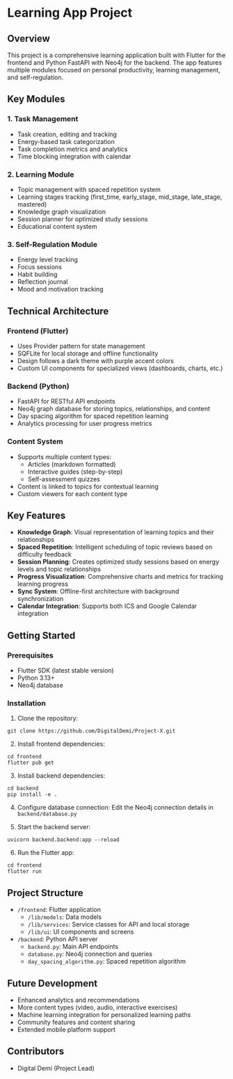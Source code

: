 # Learning App Project

## Overview

This project is a comprehensive learning application built with Flutter for the frontend and Python FastAPI with Neo4j for the backend. The app features multiple modules focused on personal productivity, learning management, and self-regulation.

## Key Modules

### 1. Task Management
- Task creation, editing and tracking
- Energy-based task categorization
- Task completion metrics and analytics
- Time blocking integration with calendar

### 2. Learning Module
- Topic management with spaced repetition system
- Learning stages tracking (first_time, early_stage, mid_stage, late_stage, mastered)
- Knowledge graph visualization
- Session planner for optimized study sessions
- Educational content system

### 3. Self-Regulation Module
- Energy level tracking
- Focus sessions
- Habit building
- Reflection journal
- Mood and motivation tracking

## Technical Architecture

### Frontend (Flutter)
- Uses Provider pattern for state management
- SQFLite for local storage and offline functionality
- Design follows a dark theme with purple accent colors
- Custom UI components for specialized views (dashboards, charts, etc.)

### Backend (Python)
- FastAPI for RESTful API endpoints
- Neo4j graph database for storing topics, relationships, and content
- Day spacing algorithm for spaced repetition learning
- Analytics processing for user progress metrics

### Content System
- Supports multiple content types:
  - Articles (markdown formatted)
  - Interactive guides (step-by-step)
  - Self-assessment quizzes
- Content is linked to topics for contextual learning
- Custom viewers for each content type

## Key Features

- **Knowledge Graph**: Visual representation of learning topics and their relationships
- **Spaced Repetition**: Intelligent scheduling of topic reviews based on difficulty feedback
- **Session Planning**: Creates optimized study sessions based on energy levels and topic relationships
- **Progress Visualization**: Comprehensive charts and metrics for tracking learning progress
- **Sync System**: Offline-first architecture with background synchronization
- **Calendar Integration**: Supports both ICS and Google Calendar integration

## Getting Started

### Prerequisites
- Flutter SDK (latest stable version)
- Python 3.13+
- Neo4j database

### Installation

1. Clone the repository:
```
git clone https://github.com/DigitalDemi/Project-X.git
```

2. Install frontend dependencies:
```
cd frontend
flutter pub get
```

3. Install backend dependencies:
```
cd backend
pip install -e .
```

4. Configure database connection:
Edit the Neo4j connection details in `backend/database.py`

5. Start the backend server:
```
uvicorn backend.backend:app --reload
```

6. Run the Flutter app:
```
cd frontend
flutter run
```

## Project Structure

- `/frontend`: Flutter application
  - `/lib/models`: Data models
  - `/lib/services`: Service classes for API and local storage
  - `/lib/ui`: UI components and screens
- `/backend`: Python API server
  - `backend.py`: Main API endpoints
  - `database.py`: Neo4j connection and queries
  - `day_spacing_algorithm.py`: Spaced repetition algorithm

## Future Development

- Enhanced analytics and recommendations
- More content types (video, audio, interactive exercises)
- Machine learning integration for personalized learning paths
- Community features and content sharing
- Extended mobile platform support

## Contributors

- Digital Demi (Project Lead)
